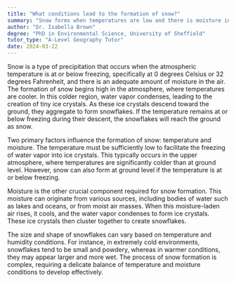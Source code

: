 ```yaml
---
title: "What conditions lead to the formation of snow?"
summary: "Snow forms when temperatures are low and there is moisture in the atmosphere in the form of tiny ice crystals."
author: "Dr. Isabella Brown"
degree: "PhD in Environmental Science, University of Sheffield"
tutor_type: "A-Level Geography Tutor"
date: 2024-03-22
---
```


Snow is a type of precipitation that occurs when the atmospheric temperature is at or below freezing, specifically at $0$ degrees Celsius or $32$ degrees Fahrenheit, and there is an adequate amount of moisture in the air. The formation of snow begins high in the atmosphere, where temperatures are cooler. In this colder region, water vapor condenses, leading to the creation of tiny ice crystals. As these ice crystals descend toward the ground, they aggregate to form snowflakes. If the temperature remains at or below freezing during their descent, the snowflakes will reach the ground as snow.

Two primary factors influence the formation of snow: temperature and moisture. The temperature must be sufficiently low to facilitate the freezing of water vapor into ice crystals. This typically occurs in the upper atmosphere, where temperatures are significantly colder than at ground level. However, snow can also form at ground level if the temperature is at or below freezing.

Moisture is the other crucial component required for snow formation. This moisture can originate from various sources, including bodies of water such as lakes and oceans, or from moist air masses. When this moisture-laden air rises, it cools, and the water vapor condenses to form ice crystals. These ice crystals then cluster together to create snowflakes.

The size and shape of snowflakes can vary based on temperature and humidity conditions. For instance, in extremely cold environments, snowflakes tend to be small and powdery, whereas in warmer conditions, they may appear larger and more wet. The process of snow formation is complex, requiring a delicate balance of temperature and moisture conditions to develop effectively.
    